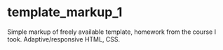 # template_markup_1

Simple markup of freely available template, homework from the course I took. Adaptive/responsive HTML, CSS.
